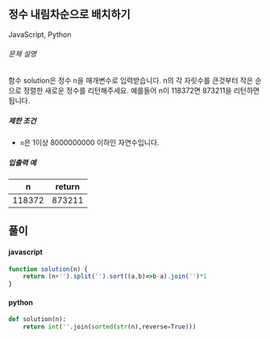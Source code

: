 ## 정수 내림차순으로 배치하기

JavaScript, Python

###### 문제 설명

함수 solution은 정수 n을 매개변수로 입력받습니다. n의 각 자릿수를 큰것부터 작은 순으로 정렬한 새로운 정수를 리턴해주세요. 예를들어 n이 118372면 873211을 리턴하면 됩니다.

##### 제한 조건

-   `n`은 1이상 8000000000 이하인 자연수입니다.

##### 입출력 예

| n | return |
| --- | --- |
| 118372 | 873211 |

## 풀이

#### javascript
```javascript
function solution(n) {
    return (n+'').split('').sort((a,b)=>b-a).join('')*1
}
```  
#### python
```python
def solution(n):
    return int(''.join(sorted(str(n),reverse=True)))
```
